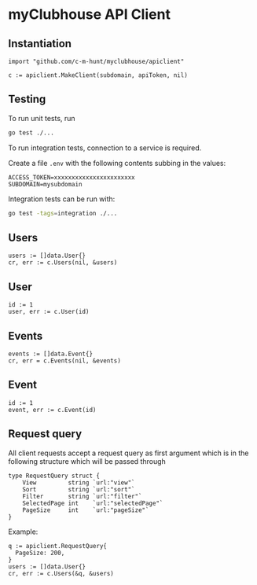 # myClubhouse API Client

## Instantiation
```golang
import "github.com/c-m-hunt/myclubhouse/apiclient"

c := apiclient.MakeClient(subdomain, apiToken, nil)
```

## Testing
To run unit tests, run 
```bash
go test ./...
```

To run integration tests, connection to a service is required.

Create a file `.env` with the following contents subbing in the values:
```
ACCESS_TOKEN=xxxxxxxxxxxxxxxxxxxxxxx
SUBDOMAIN=mysubdomain
```
Integration tests can be run with:
```bash
go test -tags=integration ./...
```

## Users
```golang
users := []data.User{}
cr, err := c.Users(nil, &users)
```
## User
```golang
id := 1
user, err := c.User(id)
```
## Events
```golang
events := []data.Event{}
cr, err = c.Events(nil, &events)
```
## Event
```golang
id := 1
event, err := c.Event(id)
```

## Request query
All client requests accept a request query as first argument which is in the following structure which will be passed through
```golang
type RequestQuery struct {
	View         string `url:"view"`
	Sort         string `url:"sort"`
	Filter       string `url:"filter"`
	SelectedPage int    `url:"selectedPage"`
	PageSize     int    `url:"pageSize"`
}
```

Example:
```golang
q := apiclient.RequestQuery{
  PageSize: 200,
}
users := []data.User{}
cr, err := c.Users(&q, &users)
```